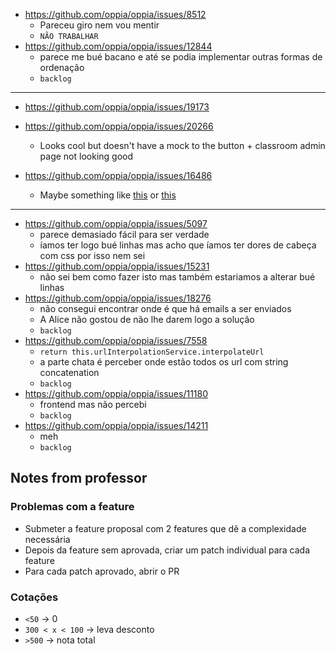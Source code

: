 - https://github.com/oppia/oppia/issues/8512
  - Pareceu giro nem vou mentir
  - `NÃO TRABALHAR`
- https://github.com/oppia/oppia/issues/12844 
  - parece me bué bacano e até se podia implementar outras formas de ordenação
  - `backlog`

---

- https://github.com/oppia/oppia/issues/19173

- https://github.com/oppia/oppia/issues/20266
  - Looks cool but doesn't have a mock to the button + classroom admin page not looking good

- https://github.com/oppia/oppia/issues/16486
  - Maybe something like [this](https://github.com/oppia/oppia/issues/10532) or [this](https://github.com/oppia/oppia/issues/10608)



---

- https://github.com/oppia/oppia/issues/5097
  - parece demasiado fácil para ser verdade
  - íamos ter logo bué linhas mas acho que íamos ter dores de cabeça com css por isso nem sei
- https://github.com/oppia/oppia/issues/15231
  - não sei bem como fazer isto mas também estariamos a alterar bué linhas
- https://github.com/oppia/oppia/issues/18276 
  - não consegui encontrar onde é que há emails a ser enviados
  - A Alice não gostou de não lhe darem logo a solução
  - `backlog`
- https://github.com/oppia/oppia/issues/7558
  - ```return this.urlInterpolationService.interpolateUrl```
  - a parte chata é perceber onde estão todos os url com string concatenation
  - `backlog`
- https://github.com/oppia/oppia/issues/11180
  - frontend mas não percebi
  - `backlog`
- https://github.com/oppia/oppia/issues/14211
  - meh
  - `backlog`

## Notes from professor

### Problemas com a feature

- Submeter a feature proposal com 2 features que dê a complexidade necessária
- Depois da feature sem aprovada, criar um patch individual para cada feature
- Para cada patch aprovado, abrir o PR

### Cotações

- `<50` -> 0
- `300 < x < 100` -> leva desconto
- `>500` -> nota total


